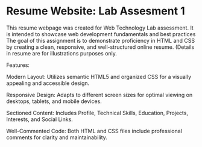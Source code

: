 # Resume Website: Lab Assesment 1
This resume webpage was created for Web Technology Lab assessment. It is intended to showcase web development fundamentals and best practices
The goal of this assignment is to demonstrate proficiency in HTML and CSS by creating a clean, responsive, and well-structured online resume. (Details in resume are for illustrations purposes only.

Features:

Modern Layout: Utilizes semantic HTML5 and organized CSS for a visually appealing and accessible design.

Responsive Design: Adapts to different screen sizes for optimal viewing on desktops, tablets, and mobile devices.

Sectioned Content: Includes Profile, Technical Skills, Education, Projects, Interests, and Social Links.

Well-Commented Code: Both HTML and CSS files include professional comments for clarity and maintainability.
